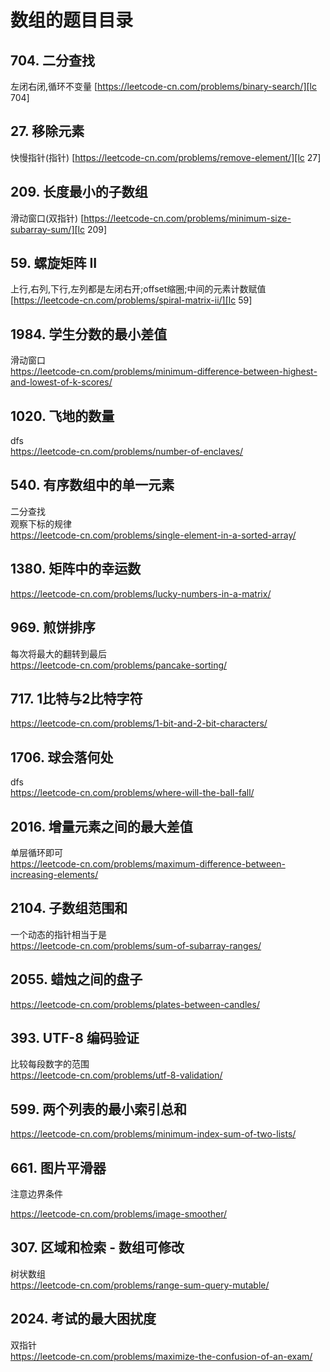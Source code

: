 # 数组的题目目录

## 704. 二分查找

左闭右闭,循环不变量
[https://leetcode-cn.com/problems/binary-search/][lc 704]

## 27. 移除元素

快慢指针(指针)
[https://leetcode-cn.com/problems/remove-element/][lc 27]

## 209. 长度最小的子数组

滑动窗口(双指针)
[https://leetcode-cn.com/problems/minimum-size-subarray-sum/][lc 209]

## 59. 螺旋矩阵 II

上行,右列,下行,左列都是左闭右开;offset缩圈;中间的元素计数赋值
[https://leetcode-cn.com/problems/spiral-matrix-ii/][lc 59]

## 1984. 学生分数的最小差值

滑动窗口  
https://leetcode-cn.com/problems/minimum-difference-between-highest-and-lowest-of-k-scores/

## 1020. 飞地的数量

dfs  
https://leetcode-cn.com/problems/number-of-enclaves/

## 540. 有序数组中的单一元素

二分查找  
观察下标的规律  
https://leetcode-cn.com/problems/single-element-in-a-sorted-array/

## 1380. 矩阵中的幸运数

https://leetcode-cn.com/problems/lucky-numbers-in-a-matrix/

## 969. 煎饼排序

每次将最大的翻转到最后  
https://leetcode-cn.com/problems/pancake-sorting/

## 717. 1比特与2比特字符

https://leetcode-cn.com/problems/1-bit-and-2-bit-characters/

## 1706. 球会落何处

dfs  
https://leetcode-cn.com/problems/where-will-the-ball-fall/

## 2016. 增量元素之间的最大差值

单层循环即可  
https://leetcode-cn.com/problems/maximum-difference-between-increasing-elements/

## 2104. 子数组范围和

一个动态的指针相当于是  
https://leetcode-cn.com/problems/sum-of-subarray-ranges/

## 2055. 蜡烛之间的盘子

https://leetcode-cn.com/problems/plates-between-candles/

## 393. UTF-8 编码验证

比较每段数字的范围  
https://leetcode-cn.com/problems/utf-8-validation/

## 599. 两个列表的最小索引总和

https://leetcode-cn.com/problems/minimum-index-sum-of-two-lists/

## 661. 图片平滑器

注意边界条件

https://leetcode-cn.com/problems/image-smoother/

## 307. 区域和检索 - 数组可修改

树状数组  
https://leetcode-cn.com/problems/range-sum-query-mutable/

## 2024. 考试的最大困扰度

双指针  
https://leetcode-cn.com/problems/maximize-the-confusion-of-an-exam/